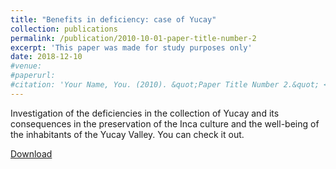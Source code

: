 ```yaml
---
title: "Benefits in deficiency: case of Yucay"
collection: publications
permalink: /publication/2010-10-01-paper-title-number-2
excerpt: 'This paper was made for study purposes only'
date: 2018-12-10
#venue: 
#paperurl:
#citation: 'Your Name, You. (2010). &quot;Paper Title Number 2.&quot; <i>Journal 1</i>. 1(2).'
---
```

Investigation of the deficiencies in the collection of Yucay and its consequences in the preservation of the Inca culture and the well-being of the inhabitants of the Yucay Valley. 
You can check it out.

[Download ](https://katiuskaolivera.github.io/files/The%20case%20of%20Yucay.pdf)

